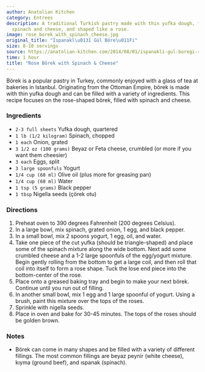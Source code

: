 ```yaml
---
author: Anatolian Kitchen
category: Entrees
description: A traditional Turkish pastry made with thin yufka dough, filled with
  spinach and cheese, and shaped like a rose.
image: rose_borek_with_spinach_cheese.jpg
original_title: "Ispanakl\u0131 Gül Böre\u011Fi"
size: 8-10 servings
source: https://anatolian-kitchen.com/2014/08/01/ispanakli-gul-boregi-rose-borek-with-spinach-cheese/
time: 1 hour
title: "Rose Börek with Spinach & Cheese"
---
```


Börek is a popular pastry in Turkey, commonly enjoyed with a glass of tea at bakeries in Istanbul. Originating from the Ottoman Empire, börek is made with thin yufka dough and can be filled with a variety of ingredients. This recipe focuses on the rose-shaped börek, filled with spinach and cheese.

### Ingredients

* `2-3 full sheets` Yufka dough, quartered
* `1 lb (1/2 kilogram)` Spinach, chopped
* `1 each` Onion, grated
* `3 1/2 oz (100 grams)` Beyaz or Feta cheese, crumbled (or more if you want them cheesier)
* `3 each` Eggs, split
* `3 large spoonfuls` Yogurt
* `1/4 cup (60 ml)` Olive oil (plus more for greasing pan)
* `1/4 cup (60 ml)` Water
* `1 tsp (5 grams)` Black pepper
* `1 tbsp` Nigella seeds (çörek otu)

### Directions

1. Preheat oven to 390 degrees Fahrenheit (200 degrees Celsius).
2. In a large bowl, mix spinach, grated onion, 1 egg, and black pepper.
3. In a small bowl, mix 2 spoons yogurt, 1 egg, oil, and water.
4. Take one piece of the cut yufka (should be triangle-shaped) and place some of the spinach mixture along the wide bottom. Next add some crumbled cheese and a 1-2 large spoonfuls of the egg/yogurt mixture. Begin gently rolling from the bottom to get a large coil, and then roll that coil into itself to form a rose shape. Tuck the lose end piece into the bottom-center of the rose.
5. Place onto a greased baking tray and begin to make your next börek. Continue until you run out of filling.
6. In another small bowl, mix 1 egg and 1 large spoonful of yogurt. Using a brush, paint this mixture over the tops of the roses.
7. Sprinkle with nigella seeds.
8. Place in oven and bake for 30-45 minutes. The tops of the roses should be golden brown.

### Notes

- Börek can come in many shapes and be filled with a variety of different fillings. The most common fillings are beyaz peynir (white cheese), kıyma (ground beef), and ıspanak (spinach).